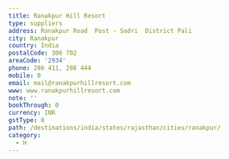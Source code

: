 ```yaml
---
title: Ranakpur Hill Resort
type: suppliers
address: Ranakpur Road  Post - Sadri  District Pali
city: Ranakpur
country: India
postalCode: 306 702
areaCode: '2934'
phone: 286 411, 286 444
mobile: 0
email: mail@ranakpurhillresort.com
www: www.ranakpurhillresort.com
note: ''
bookThrough: 0
currency: INR
gstType: 0
path: /destinations/india/states/rajasthan/cities/ranakpur/
category:
  - H
---
```



